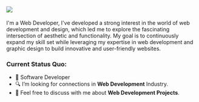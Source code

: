 <h1><strong><img src="https://readme-typing-svg.herokuapp.com?color=242938&lines=HI!+I'M+ARIEL+👋;" /></strong></h1> 
<p>I'm a Web Developer, I've developed a strong interest in the world of web development and design, which led me to explore the fascinating intersection of aesthetic and functionality. My goal is to continuously expand my skill set while leveraging my expertise in web development and graphic design to build innovative and user-friendly websites.</p>

### Current Status Quo:
- 💼 Software Developer
- 🔍 I’m looking for connections in <strong>Web Development</strong> Industry.
- 💬 Feel free to discuss with me about <strong>Web Development Projects</strong>.
